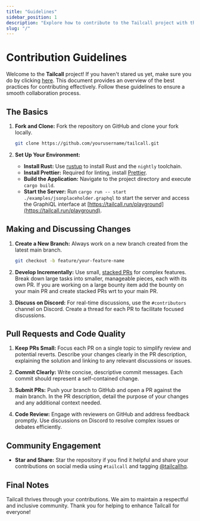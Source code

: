 ```yaml
---
title: "Guidelines"
sidebar_position: 1
description: "Explore how to contribute to the Tailcall project with this SEO-optimized guide. Learn the best practices for collaborating effectively, from forking and setting up your environment with tools like Rust and Prettier, to making incremental changes and engaging in community discussions. This document outlines key steps like creating new branches, submitting pull requests, and ensuring high code quality. Whether you're discussing on Discord or pushing changes, these guidelines ensure a smooth process. Perfect for developers looking to contribute to a thriving, respectful, and inclusive community. Join and enhance the Tailcall project today!"
slug: "/"
---
```


# Contribution Guidelines

Welcome to the **Tailcall** project! If you haven't stared us yet, make sure you do by clicking [here](https://github.com/tailcallhq/tailcall).
This document provides an overview of the best practices for contributing effectively. Follow these guidelines to ensure a smooth collaboration process.

## The Basics

1. **Fork and Clone:** Fork the repository on GitHub and clone your fork locally.

   ```bash
   git clone https://github.com/yourusername/tailcall.git
   ```

2. **Set Up Your Environment:**
   - **Install Rust:** Use [rustup](https://rustup.rs/) to install Rust and the `nightly` toolchain.
   - **Install Prettier:** Required for linting, install [Prettier](https://prettier.io/).
   - **Build the Application:** Navigate to the project directory and execute `cargo build`.
   - **Start the Server:** Run `cargo run -- start ./examples/jsonplaceholder.graphql` to start the server and access the GraphiQL interface at [https://tailcall.run/playground](https://tailcall.run/playground).

## Making and Discussing Changes

1. **Create a New Branch:** Always work on a new branch created from the latest main branch.

   ```bash
   git checkout -b feature/your-feature-name
   ```

2. **Develop Incrementally:** Use small, [stacked PRs](https://benjamincongdon.me/blog/2022/07/17/In-Praise-of-Stacked-PRs/) for complex features. Break down large tasks into smaller, manageable pieces, each with its own PR. If you are working on a large bounty item add the bounty on your main PR and create stacked PRs wrt to your main PR.

3. **Discuss on Discord:** For real-time discussions, use the `#contributors` channel on Discord. Create a thread for each PR to facilitate focused discussions.

## Pull Requests and Code Quality

1. **Keep PRs Small:** Focus each PR on a single topic to simplify review and potential reverts. Describe your changes clearly in the PR description, explaining the solution and linking to any relevant discussions or issues.

2. **Commit Clearly:** Write concise, descriptive commit messages. Each commit should represent a self-contained change.

3. **Submit PRs:** Push your branch to GitHub and open a PR against the main branch. In the PR description, detail the purpose of your changes and any additional context needed.

4. **Code Review:** Engage with reviewers on GitHub and address feedback promptly. Use discussions on Discord to resolve complex issues or debates efficiently.

## Community Engagement

- **Star and Share:** Star the repository if you find it helpful and share your contributions on social media using `#tailcall` and tagging [@tailcallhq](https://twitter.com/tailcallhq).

## Final Notes

Tailcall thrives through your contributions. We aim to maintain a respectful and inclusive community. Thank you for helping to enhance Tailcall for everyone!
